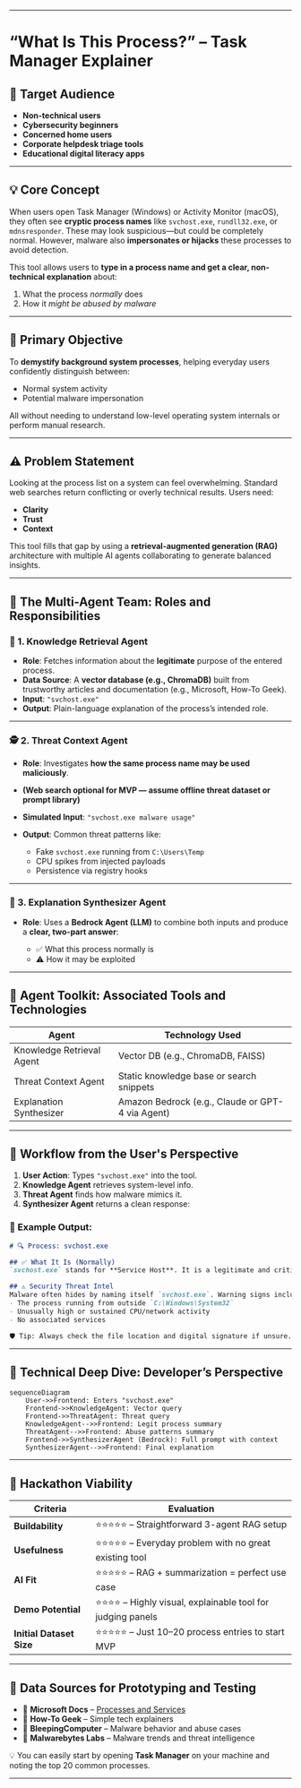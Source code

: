 
---

# “What Is This Process?” – Task Manager Explainer

## 🎯 Target Audience

* **Non-technical users**
* **Cybersecurity beginners**
* **Concerned home users**
* **Corporate helpdesk triage tools**
* **Educational digital literacy apps**

---

## 💡 Core Concept

When users open Task Manager (Windows) or Activity Monitor (macOS), they often see **cryptic process names** like `svchost.exe`, `rundll32.exe`, or `mdnsresponder`. These may look suspicious—but could be completely normal. However, malware also **impersonates or hijacks** these processes to avoid detection.

This tool allows users to **type in a process name and get a clear, non-technical explanation** about:

1. What the process *normally* does
2. How it *might be abused by malware*

---

## 🧭 Primary Objective

To **demystify background system processes**, helping everyday users confidently distinguish between:

* Normal system activity
* Potential malware impersonation

All without needing to understand low-level operating system internals or perform manual research.

---

## ⚠️ Problem Statement

Looking at the process list on a system can feel overwhelming. Standard web searches return conflicting or overly technical results. Users need:

* **Clarity**
* **Trust**
* **Context**

This tool fills that gap by using a **retrieval-augmented generation (RAG)** architecture with multiple AI agents collaborating to generate balanced insights.

---

## 🤖 The Multi-Agent Team: Roles and Responsibilities

### 🧩 1. **Knowledge Retrieval Agent**

* **Role**: Fetches information about the **legitimate** purpose of the entered process.
* **Data Source**: A **vector database (e.g., ChromaDB)** built from trustworthy articles and documentation (e.g., Microsoft, How-To Geek).
* **Input**: `"svchost.exe"`
* **Output**: Plain-language explanation of the process’s intended role.

---

### 🕵️ 2. **Threat Context Agent**

* **Role**: Investigates **how the same process name may be used maliciously**.
* **(Web search optional for MVP — assume offline threat dataset or prompt library)**
* **Simulated Input**: `"svchost.exe malware usage"`
* **Output**: Common threat patterns like:

  * Fake `svchost.exe` running from `C:\Users\Temp`
  * CPU spikes from injected payloads
  * Persistence via registry hooks

---

### 🧠 3. **Explanation Synthesizer Agent**

* **Role**: Uses a **Bedrock Agent (LLM)** to combine both inputs and produce a **clear, two-part answer**:

  * ✅ What this process normally is
  * ⚠️ How it may be exploited

---

## 🧰 Agent Toolkit: Associated Tools and Technologies

| Agent                     | Technology Used                                  |
| ------------------------- | ------------------------------------------------ |
| Knowledge Retrieval Agent | Vector DB (e.g., ChromaDB, FAISS)                |
| Threat Context Agent      | Static knowledge base or search snippets         |
| Explanation Synthesizer   | Amazon Bedrock (e.g., Claude or GPT-4 via Agent) |

---

## 👤 Workflow from the User's Perspective

1. **User Action**: Types `"svchost.exe"` into the tool.
2. **Knowledge Agent** retrieves system-level info.
3. **Threat Agent** finds how malware mimics it.
4. **Synthesizer Agent** returns a clean response:

### 🧾 Example Output:

```markdown
# 🔍 Process: svchost.exe

## ✅ What It Is (Normally)
`svchost.exe` stands for **Service Host**. It is a legitimate and critical Windows system process used to run other background services. You will often see multiple instances running simultaneously.

## ⚠️ Security Threat Intel
Malware often hides by naming itself `svchost.exe`. Warning signs include:
- The process running from outside `C:\Windows\System32`
- Unusually high or sustained CPU/network activity
- No associated services

🛡️ Tip: Always check the file location and digital signature if unsure.
```

---

## 🔧 Technical Deep Dive: Developer’s Perspective

```mermaid
sequenceDiagram
    User->>Frontend: Enters "svchost.exe"
    Frontend->>KnowledgeAgent: Vector query
    Frontend->>ThreatAgent: Threat query
    KnowledgeAgent-->>Frontend: Legit process summary
    ThreatAgent-->>Frontend: Abuse patterns summary
    Frontend->>SynthesizerAgent (Bedrock): Full prompt with context
    SynthesizerAgent-->>Frontend: Final explanation
```

---

## 🔬 Hackathon Viability

| Criteria                 | Evaluation                                                |
| ------------------------ | --------------------------------------------------------- |
| **Buildability**         | ⭐⭐⭐⭐⭐ – Straightforward 3-agent RAG setup                 |
| **Usefulness**           | ⭐⭐⭐⭐⭐ – Everyday problem with no great existing tool      |
| **AI Fit**               | ⭐⭐⭐⭐⭐ – RAG + summarization = perfect use case            |
| **Demo Potential**       | ⭐⭐⭐⭐ – Highly visual, explainable tool for judging panels |
| **Initial Dataset Size** | ⭐⭐⭐⭐⭐ – Just 10–20 process entries to start MVP           |

---

## 🧪 Data Sources for Prototyping and Testing

* 🧾 **Microsoft Docs** – [Processes and Services](https://learn.microsoft.com/)
* 🧾 **How-To Geek** – Simple tech explainers
* 🧾 **BleepingComputer** – Malware behavior and abuse cases
* 🧾 **Malwarebytes Labs** – Malware trends and threat intelligence

💡 You can easily start by opening **Task Manager** on your machine and noting the top 20 common processes.

---

